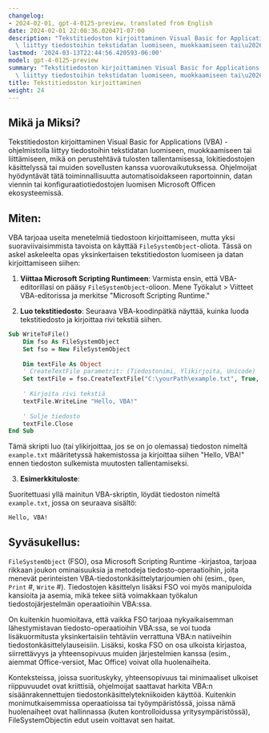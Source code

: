 ```yaml
---
changelog:
- 2024-02-01, gpt-4-0125-preview, translated from English
date: 2024-02-01 22:08:36.020471-07:00
description: "Tekstitiedoston kirjoittaminen Visual Basic for Applications (VBA) -ohjelmistolla\
  \ liittyy tiedostoihin tekstidatan luomiseen, muokkaamiseen tai\u2026"
lastmod: '2024-03-13T22:44:56.420593-06:00'
model: gpt-4-0125-preview
summary: "Tekstitiedoston kirjoittaminen Visual Basic for Applications (VBA) -ohjelmistolla\
  \ liittyy tiedostoihin tekstidatan luomiseen, muokkaamiseen tai\u2026"
title: Tekstitiedoston kirjoittaminen
weight: 24
---
```


## Mikä ja Miksi?

Tekstitiedoston kirjoittaminen Visual Basic for Applications (VBA) -ohjelmistolla liittyy tiedostoihin tekstidatan luomiseen, muokkaamiseen tai liittämiseen, mikä on perustehtävä tulosten tallentamisessa, lokitiedostojen käsittelyssä tai muiden sovellusten kanssa vuorovaikutuksessa. Ohjelmoijat hyödyntävät tätä toiminnallisuutta automatisoidakseen raportoinnin, datan viennin tai konfiguraatiotiedostojen luomisen Microsoft Officen ekosysteemissä.

## Miten:

VBA tarjoaa useita menetelmiä tiedostoon kirjoittamiseen, mutta yksi suoraviivaisimmista tavoista on käyttää `FileSystemObject`-oliota. Tässä on askel askeleelta opas yksinkertaisen tekstitiedoston luomiseen ja datan kirjoittamiseen siihen:

1. **Viittaa Microsoft Scripting Runtimeen**: Varmista ensin, että VBA-editorillasi on pääsy `FileSystemObject`-olioon. Mene Työkalut > Viitteet VBA-editorissa ja merkitse "Microsoft Scripting Runtime."

2. **Luo tekstitiedosto**: Seuraava VBA-koodinpätkä näyttää, kuinka luoda tekstitiedosto ja kirjoittaa rivi tekstiä siihen.

```vb
Sub WriteToFile()
    Dim fso As FileSystemObject
    Set fso = New FileSystemObject
    
    Dim textFile As Object
    ' CreateTextFile parametrit: (Tiedostonimi, Ylikirjoita, Unicode)
    Set textFile = fso.CreateTextFile("C:\yourPath\example.txt", True, False)
    
    ' Kirjoita rivi tekstiä
    textFile.WriteLine "Hello, VBA!"
    
    ' Sulje tiedosto
    textFile.Close
End Sub
```

Tämä skripti luo (tai ylikirjoittaa, jos se on jo olemassa) tiedoston nimeltä `example.txt` määritetyssä hakemistossa ja kirjoittaa siihen "Hello, VBA!" ennen tiedoston sulkemista muutosten tallentamiseksi.

3. **Esimerkkituloste**:

Suoritettuasi yllä mainitun VBA-skriptin, löydät tiedoston nimeltä `example.txt`, jossa on seuraava sisältö:

```
Hello, VBA!
```

## Syväsukellus:

`FileSystemObject` (FSO), osa Microsoft Scripting Runtime -kirjastoa, tarjoaa rikkaan joukon ominaisuuksia ja metodeja tiedosto-operaatioihin, joita menevät perinteisten VBA-tiedostonkäsittelytarjoumien ohi (esim., `Open`, `Print` #, `Write` #). Tiedostojen käsittelyn lisäksi FSO voi myös manipuloida kansioita ja asemia, mikä tekee siitä voimakkaan työkalun tiedostojärjestelmän operaatioihin VBA:ssa.

On kuitenkin huomioitava, että vaikka FSO tarjoaa nykyaikaisemman lähestymistavan tiedosto-operaatioihin VBA:ssa, se voi tuoda lisäkuormitusta yksinkertaisiin tehtäviin verrattuna VBA:n natiiveihin tiedostonkäsittelylauseisiin. Lisäksi, koska FSO on osa ulkoista kirjastoa, siirrettävyys ja yhteensopivuus muiden järjestelmien kanssa (esim., aiemmat Office-versiot, Mac Office) voivat olla huolenaiheita.

Konteksteissa, joissa suorituskyky, yhteensopivuus tai minimaaliset ulkoiset riippuvuudet ovat kriittisiä, ohjelmoijat saattavat harkita VBA:n sisäänrakennettujen tiedostonkäsittelytekniikoiden käyttöä. Kuitenkin monimutkaisemmissa operaatioissa tai työympäristössä, joissa nämä huolenaiheet ovat hallinnassa (kuten kontrolloidussa yritysympäristössä), FileSystemObjectin edut usein voittavat sen haitat.
